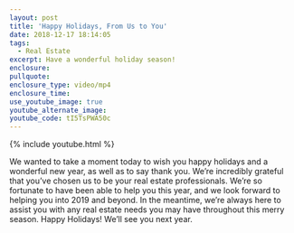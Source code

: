 ```yaml
---
layout: post
title: 'Happy Holidays, From Us to You'
date: 2018-12-17 18:14:05
tags:
  - Real Estate
excerpt: Have a wonderful holiday season!
enclosure:
pullquote:
enclosure_type: video/mp4
enclosure_time:
use_youtube_image: true
youtube_alternate_image:
youtube_code: tI5TsPWA50c
---
```


{% include youtube.html %}

We wanted to take a moment today to wish you happy holidays and a wonderful new year, as well as to say thank you. We’re incredibly grateful that you’ve chosen us to be your real estate professionals. We’re so fortunate to have been able to help you this year, and we look forward to helping you into 2019 and beyond. In the meantime, we’re always here to assist you with any real estate needs you may have throughout this merry season. Happy Holidays! We’ll see you next year.